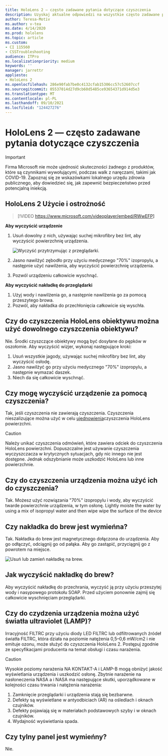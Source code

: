 ```yaml
---
title: HoloLens 2 — często zadawane pytania dotyczące czyszczenia
description: Uzyskaj aktualne odpowiedzi na wszystkie często zadawane pytania dotyczące czyszczenia i konserwacji urządzenia HoloLens 2.
author: Teresa-Motiv
ms.author: v-tea
ms.date: 4/14/2020
ms.prod: hololens
ms.topic: article
ms.custom:
- CI 115560
- CSSTroubleshooting
audience: ITPro
ms.localizationpriority: medium
keywords: ''
manager: jarrettr
appliesto:
- HoloLens 2
ms.openlocfilehash: 286e90fab7be0c4132cfab15306cc57c52607ccf
ms.sourcegitcommit: 05537014d27d9cb60d5485ce93654371d914d5e3
ms.translationtype: MT
ms.contentlocale: pl-PL
ms.lasthandoff: 09/10/2021
ms.locfileid: "124427276"
---
```

# <a name="hololens-2-cleaning-faq"></a>HoloLens 2 — często zadawane pytania dotyczące czyszczenia

> [!IMPORTANT]  
> Firma Microsoft nie może ujednosić skuteczności żadnego z produktów, które są czynnikami wywołującymi, podczas walk z naręczami, takimi jak COVID-19. Zapoznaj się ze wskazówkami lokalnego urzędu zdrowia publicznego, aby dowiedzieć się, jak zapewnić bezpieczeństwo przed potencjalną iniekcją.  

## <a name="hololens-2-use-and-care"></a>HoloLens 2 Użycie i ostrożność

> [!VIDEO https://www.microsoft.com/videoplayer/embed/RWwEFP]

<!-- <iframe src="https://channel9.msdn.com/Shows/Docs-Mixed-Reality/HoloLens-2-Use-and-Care/player" width="960" height="540" allowFullScreen frameBorder="0" title="HoloLens 2 Use and Care - Microsoft Channel 9 Video"></iframe> -->

**Aby wyczyścić urządzenie**

1. Usuń dowolny z nich, używając suchej mikrofibry bez lint, aby wyczyścić powierzchnię urządzenia.

   ![Wyczyść przytrzymując z przeglądarki.](images/hl2-cleaning.png)

2. Jasno nawilżyć zębodło przy użyciu medycznego "70%" izopropylu, a następnie użyć nawilżenia, aby wyczyścić powierzchnię urządzenia.

3. Pozwól urządzeniu całkowicie wyschnąć.

**Aby wyczyścić nakładkę do przeglądarki**

1. Użyj wody i nawilżenia go, a następnie nawilżenia go za pomocą przeszytego browa.
1. Pozwól, aby nakładka do przechłonięcia całkowicie się wyschła.

## <a name="can-i-use-any-lens-cleaner-for-cleaning-the-hololens-visor"></a>Czy do czyszczenia HoloLens obiektywu można użyć dowolnego czyszczenia obiektywu?

Nie. Środki czyszczące obiektywy mogą być dosyłane do pępków w oszołomie. Aby wyczyścić wizjer, wykonaj następujące kroki:  

1. Usuń wszystkie jagody, używając suchej mikrofibry bez lint, aby wyczyścić osłodę.
1. Jasno nawilżyć go przy użyciu medycznego "70%" izopropylu, a następnie wymazać daszek.
1. Niech da się całkowicie wyschnąć.

## <a name="can-i-use-disinfecting-wipes-to-clean-the-device"></a>Czy mogę wyczyścić urządzenie za pomocą czyszczenia?

Tak, jeśli czyszczenia nie zawierają czyszczenia. Czyszczenia nieszalizujące można użyć w celu [ujednowienia](#hololens-2-use-and-care)czyszczenia HoloLens powierzchni.  

> [!CAUTION]  
> Należy unikać czyszczenia odmówień, które zawiera odciek do czyszczenia HoloLens powierzchni. Dopuszczalne jest używanie czyszczenia wyczyszczacza w krytycznych sytuacjach, gdy nic innego nie jest dostępne. Jednak odszybnianie może uszkodzić HoloLens lub inne powierzchnie.

## <a name="can-i-use-alcohol-to-clean-the-device"></a>Czy do czyszczenia urządzenia można użyć ich do czyszczenia?

Tak. Możesz użyć rozwiązania "70%" izopropylu i wody, aby wyczyścić twarde powierzchnie urządzenia, w tym osłonę. Lightly moiste the water by using a mix of isopropyl water and then wipe wipe the surface of the device

## <a name="is-the-brow-pad-replaceable"></a>Czy nakładka do brew jest wymieńna?

Tak. Nakładka do brew jest magnetycznego dołączona do urządzenia. Aby go odłączyć, odciągnij go od pałąka. Aby go zastąpić, przyciągnij go z powrotem na miejsce.

![Usuń lub zamień nakładkę na brew.](images/hololens2-remove-browpad.png)

## <a name="how-can-i-clean-the-brow-pad"></a>Jak wyczyścić nakładkę do brew?

Aby wyczyścić nakładkę do przechrania, wyczyść ją przy użyciu przeszytej wody i nasypowego protokołu SOAP. Przed użyciem ponownie zajmij się całkowicie wyschnięciam przeglądarki.

## <a name="can-i-use-ultraviolet-uv-light-to-sanitize-the-device"></a>Czy do czydzenia urządzenia można użyć światła ultraviolet (LAMP)?

Irracyjność FILTRC przy użyciu diody LED FILTRC lub odfiltrowanych źródeł światła FILTRC, która działa na poziomie natężenia 0,5–0,6 mW/cm2 i nie emituje ozonu, może służyć do czyszczenia HoloLens 2. Postępuj zgodnie ze specyfikacjami producenta na temat obsługi i czasu narażenia.

> [!CAUTION]  
> Wysokie poziomy narażenia NA KONTAKT-A i LAMP-B mogą obniżyć jakość wyświetlania urządzenia i uszkodzić osłonę. Zbytnie narażenie na nasłoneczenia NASA a i NASA ma następujące skutki, uporządkowane w kolejności czasu trwania i natężenia narażenia:
>  
> 1. Zamknięcie przeglądarki i urządzenia stają się bezbarwne.
> 1. Defekty są wyświetlane w antyodbiciach (AR) na ośledlach i oknach czujników.
> 1. Defekty pojawiają się w materiałach podstawowych szyby i w oknach czujników.
> 1. Wydajność wyświetlania spada.

## <a name="is-the-rear-pad-replaceable"></a>Czy tylny panel jest wymieńny?

Nie.
